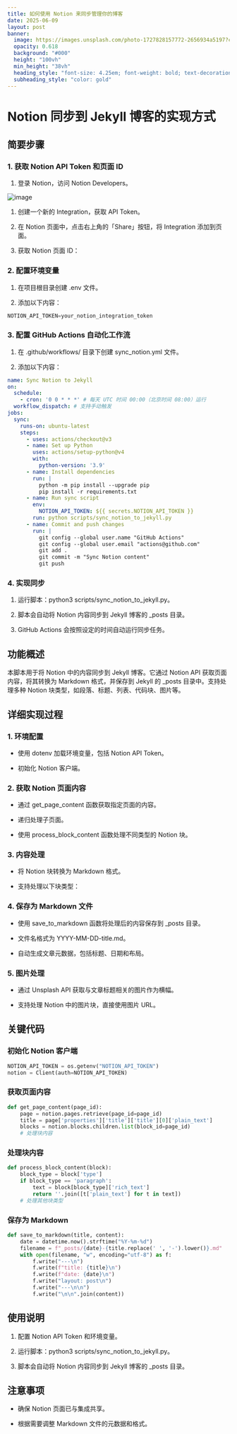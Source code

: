 ```yaml
---
title: 如何使用 Notion 来同步管理你的博客
date: 2025-06-09
layout: post
banner:
  image: https://images.unsplash.com/photo-1727828157772-2656934a5197?crop=entropy&cs=tinysrgb&fit=max&fm=jpg&ixid=M3w2OTIwMzJ8MHwxfHJhbmRvbXx8fHx8fHx8fDE3NDk0NDM1OTl8&ixlib=rb-4.1.0&q=80&w=1080
  opacity: 0.618
  background: "#000"
  height: "100vh"
  min_height: "38vh"
  heading_style: "font-size: 4.25em; font-weight: bold; text-decoration: underline"
  subheading_style: "color: gold"
---
```


# Notion 同步到 Jekyll 博客的实现方式

## 简要步骤

### 1. 获取 Notion API Token 和页面 ID

1. 登录 Notion，访问 Notion Developers。

![image](https://prod-files-secure.s3.us-west-2.amazonaws.com/a7a0cc5a-89b9-4cda-8686-1fba0ca52f40/d19c1afe-dea5-4312-9333-786b0ba83054/image.png?X-Amz-Algorithm=AWS4-HMAC-SHA256&X-Amz-Content-Sha256=UNSIGNED-PAYLOAD&X-Amz-Credential=ASIAZI2LB466YXJFJTVU%2F20250609%2Fus-west-2%2Fs3%2Faws4_request&X-Amz-Date=20250609T043319Z&X-Amz-Expires=3600&X-Amz-Security-Token=IQoJb3JpZ2luX2VjEML%2F%2F%2F%2F%2F%2F%2F%2F%2F%2FwEaCXVzLXdlc3QtMiJGMEQCIAhQcJ2%2BFLeHyI0XIymgYqFwpvHVQAmdJ3L5u96kqeR5AiByMRH9JMy3wOf47InStyO9%2FDA2km8FWXb8CEEgKoLSdiqIBAia%2F%2F%2F%2F%2F%2F%2F%2F%2F%2F8BEAAaDDYzNzQyMzE4MzgwNSIMnCW1UuAOMjnv7c1uKtwDrMngH46PBz2xhPTVOkrrMzoYdHpH3P8g%2FmExr%2Bn8ubhW92oeVfDbXUT7eTrgA%2BQMWve6wV%2BUo0duynyZt81m1fAIHrf3O5JgRCOVznMmO5D%2BHxgoI6mtHIDO760oJtFjM60tzig7nssdSWJgyr18pJO28aR%2BWWOCefq4nC1GtBgyEPxILVn3H9k1XwBr730HWbynl7bpHmDXNjBADr4pVdg%2F3U0fe6ka3lmFDgUBPITSpsw8nyYRn3%2F%2FVZgF7xp4UkTT2Z%2BZphxkxylHxLNhCWKkWCC9LuVRXfSWNgRarXNXd9PwD2L%2FqBrM%2BbauUxGL5q4v1hAtDWtHLsm8C7aN3ljYm0p7t%2Bi2RtzuchPTzFS%2Ftc5suJDjm07xTteWzJv%2Fwq9vveY0X22vS47zSwKkeijL4jDmUcrwN2M2wObsjYwCS2E3pwduA4mJpYNsmzMq9qIo6fym4R4mxlCL4g4ap%2B0WTfc6eWoIIr%2F1XkM7yZ4tRAR4PGcG2fT%2Bg9PjfjpbT%2FcmhYuO8%2FrG1TPTU0WGswlbhCFBgRq3gQWDU1iZ9%2FKp7pQ0MDFqnP3aB51csa9RVW6boGHZdfzewK0hev3mFfo3fq6NMGnlGciiY%2BHWj8Cv4XFIxy1h09zlfLIw8e2YwgY6pgFO6PpjF8ZbdySwhETF53XMWUQ%2BCcAlTRp2Uk7A80lsn5Ch%2FPZ1KkrEy8hJXFRNkM575Fr1I5Meblq9Y6QZVMglMcYK4WidxDw%2Fzt4d1BFHMcKOZw6jKoixEFHLZ4fLI%2FXsOwELbFPCre%2Bcnn7QTlE4eGgaRtUl8J3PfkMiPxUJYSxvqb8yzy5SE8wswGRraKQ0MWM7AUKVho3r0Rcm2IeK0EwGJUSW&X-Amz-Signature=053887e21610ef89c9b2d368c91220c24478574afe54b351804790c7ab5e32c4&X-Amz-SignedHeaders=host&x-id=GetObject)

1. 创建一个新的 Integration，获取 API Token。

1. 在 Notion 页面中，点击右上角的「Share」按钮，将 Integration 添加到页面。

1. 获取 Notion 页面 ID：


### 2. 配置环境变量

1. 在项目根目录创建 .env 文件。

1. 添加以下内容：

```javascript
NOTION_API_TOKEN=your_notion_integration_token
```

### 3. 配置 GitHub Actions 自动化工作流

1. 在 .github/workflows/ 目录下创建 sync_notion.yml 文件。

1. 添加以下内容：

```yaml
name: Sync Notion to Jekyll
on:
  schedule:
    - cron: '0 0 * * *' # 每天 UTC 时间 00:00（北京时间 08:00）运行
  workflow_dispatch: # 支持手动触发
jobs:
  sync:
    runs-on: ubuntu-latest
    steps:
      - uses: actions/checkout@v3
      - name: Set up Python
        uses: actions/setup-python@v4
        with:
          python-version: '3.9'
      - name: Install dependencies
        run: |
          python -m pip install --upgrade pip
          pip install -r requirements.txt
      - name: Run sync script
        env:
          NOTION_API_TOKEN: ${{ secrets.NOTION_API_TOKEN }}
        run: python scripts/sync_notion_to_jekyll.py
      - name: Commit and push changes
        run: |
          git config --global user.name "GitHub Actions"
          git config --global user.email "actions@github.com"
          git add .
          git commit -m "Sync Notion content"
          git push
```

### 4. 实现同步

1. 运行脚本：python3 scripts/sync_notion_to_jekyll.py。

1. 脚本会自动将 Notion 内容同步到 Jekyll 博客的 _posts 目录。

1. GitHub Actions 会按照设定的时间自动运行同步任务。

## 功能概述

本脚本用于将 Notion 中的内容同步到 Jekyll 博客。它通过 Notion API 获取页面内容，将其转换为 Markdown 格式，并保存到 Jekyll 的 _posts 目录中。支持处理多种 Notion 块类型，如段落、标题、列表、代码块、图片等。

## 详细实现过程

### 1. 环境配置

- 使用 dotenv 加载环境变量，包括 Notion API Token。

- 初始化 Notion 客户端。

### 2. 获取 Notion 页面内容

- 通过 get_page_content 函数获取指定页面的内容。

- 递归处理子页面。

- 使用 process_block_content 函数处理不同类型的 Notion 块。

### 3. 内容处理

- 将 Notion 块转换为 Markdown 格式。

- 支持处理以下块类型：


### 4. 保存为 Markdown 文件

- 使用 save_to_markdown 函数将处理后的内容保存到 _posts 目录。

- 文件名格式为 YYYY-MM-DD-title.md。

- 自动生成文章元数据，包括标题、日期和布局。

### 5. 图片处理

- 通过 Unsplash API 获取与文章标题相关的图片作为横幅。

- 支持处理 Notion 中的图片块，直接使用图片 URL。

## 关键代码

### 初始化 Notion 客户端

```python
NOTION_API_TOKEN = os.getenv("NOTION_API_TOKEN")
notion = Client(auth=NOTION_API_TOKEN)
```

### 获取页面内容

```python
def get_page_content(page_id):
    page = notion.pages.retrieve(page_id=page_id)
    title = page['properties']['title']['title'][0]['plain_text']
    blocks = notion.blocks.children.list(block_id=page_id)
    # 处理块内容
```

### 处理块内容

```python
def process_block_content(block):
    block_type = block['type']
    if block_type == 'paragraph':
        text = block[block_type]['rich_text']
        return ''.join([t['plain_text'] for t in text])
    # 处理其他块类型
```

### 保存为 Markdown

```python
def save_to_markdown(title, content):
    date = datetime.now().strftime("%Y-%m-%d")
    filename = f"_posts/{date}-{title.replace(' ', '-').lower()}.md"
    with open(filename, "w", encoding="utf-8") as f:
        f.write("---\n")
        f.write(f"title: {title}\n")
        f.write(f"date: {date}\n")
        f.write("layout: post\n")
        f.write("---\n\n")
        f.write("\n\n".join(content))
```

## 使用说明

1. 配置 Notion API Token 和环境变量。

1. 运行脚本：python3 scripts/sync_notion_to_jekyll.py。

1. 脚本会自动将 Notion 内容同步到 Jekyll 博客的 _posts 目录。

## 注意事项

- 确保 Notion 页面已与集成共享。

- 根据需要调整 Markdown 文件的元数据和格式。